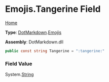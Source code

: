 # Emojis\.Tangerine Field

[Home](../../../README.md)

**Type**: [DotMarkdown](../../README.md)\.[Emojis](../README.md)

**Assembly**: DotMarkdown\.dll

```csharp
public const string Tangerine = ":tangerine:"
```

### Field Value

System\.[String](https://docs.microsoft.com/en-us/dotnet/api/system.string)